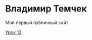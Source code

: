 # Владимир Темчек
Мой первый публичный сайт

[Урок 12](https://erimei.github.io./lessons-12/ "Sitting")
